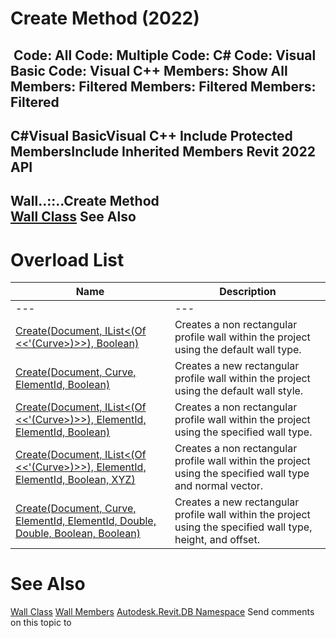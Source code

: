 # Create Method (2022)

﻿
 Code: All Code: Multiple Code: C# Code: Visual Basic Code: Visual C++  Members: Show All Members: Filtered Members: Filtered Members: Filtered   
---  
C#Visual BasicVisual C++
Include Protected MembersInclude Inherited Members
Revit 2022 API  
---  
Wall..::..Create Method   
[Wall Class](b5891733-c602-12df-beab-da414b58d608.md "Wall Class") See Also  
---  
# Overload List
| Name | Description |
| --- | --- |
| --- | --- | --- |
| [Create(Document, IList<(Of <<'(Curve>)>>), Boolean)](d2848332-daca-2bf1-4aca-21ea21937758.md "Create Method \(Document, IList\(Curve\), Boolean\)") | Creates a non rectangular profile wall within the project using the default wall type. |
| [Create(Document, Curve, ElementId, Boolean)](4a42066c-bc44-0f99-566c-4e8327bc3bfa.md "Create Method \(Document, Curve, ElementId, Boolean\)") | Creates a new rectangular profile wall within the project using the default wall style. |
| [Create(Document, IList<(Of <<'(Curve>)>>), ElementId, ElementId, Boolean)](8d651eae-ae63-bc50-5f43-383d71ec4301.md "Create Method \(Document, IList\(Curve\), ElementId, ElementId, Boolean\)") | Creates a non rectangular profile wall within the project using the specified wall type. |
| [Create(Document, IList<(Of <<'(Curve>)>>), ElementId, ElementId, Boolean, XYZ)](6c247699-c8e5-91df-67f7-470d10fa7ba3.md "Create Method \(Document, IList\(Curve\), ElementId, ElementId, Boolean, XYZ\)") | Creates a non rectangular profile wall within the project using the specified wall type and normal vector. |
| [Create(Document, Curve, ElementId, ElementId, Double, Double, Boolean, Boolean)](0ce4c555-4cee-f5fd-2e84-43cacf34ac5c.md "Create Method \(Document, Curve, ElementId, ElementId, Double, Double, Boolean, Boolean\)") | Creates a new rectangular profile wall within the project using the specified wall type, height, and offset. |

# See Also
[Wall Class](b5891733-c602-12df-beab-da414b58d608.md "Wall Class")
[Wall Members](d0678575-843b-42ea-c91d-c94b13d7dd4f.md "Wall Members")
[Autodesk.Revit.DB Namespace](87546ba7-461b-c646-cbb1-2cb8f5bff8b2.md "Autodesk.Revit.DB Namespace")
Send comments on this topic to 